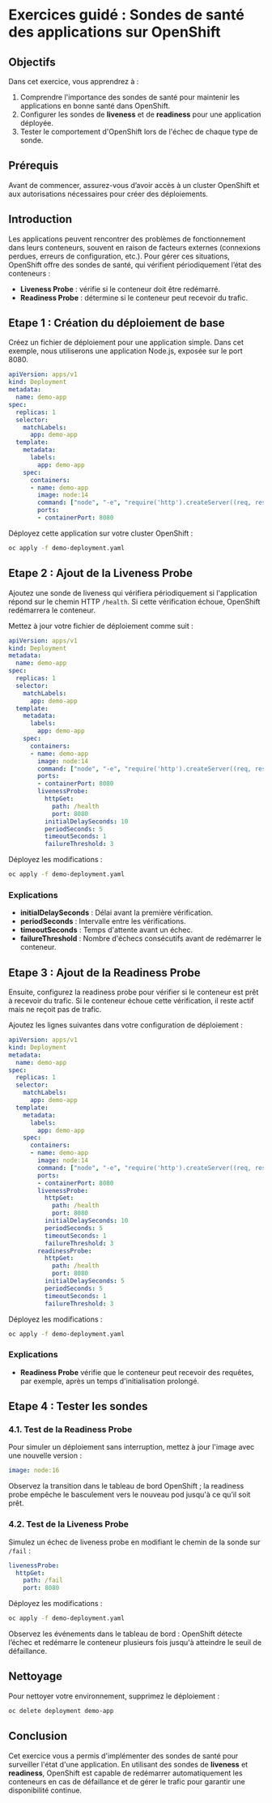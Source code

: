 # Exercices guidé : Sondes de santé des applications sur OpenShift

## Objectifs
Dans cet exercice, vous apprendrez à :
1. Comprendre l'importance des sondes de santé pour maintenir les applications en bonne santé dans OpenShift.
2. Configurer les sondes de **liveness** et de **readiness** pour une application déployée.
3. Tester le comportement d'OpenShift lors de l'échec de chaque type de sonde.

## Prérequis
Avant de commencer, assurez-vous d’avoir accès à un cluster OpenShift et aux autorisations nécessaires pour créer des déploiements.

## Introduction
Les applications peuvent rencontrer des problèmes de fonctionnement dans leurs conteneurs, souvent en raison de facteurs externes (connexions perdues, erreurs de configuration, etc.). Pour gérer ces situations, OpenShift offre des sondes de santé, qui vérifient périodiquement l’état des conteneurs :
- **Liveness Probe** : vérifie si le conteneur doit être redémarré.
- **Readiness Probe** : détermine si le conteneur peut recevoir du trafic.

## Etape 1 : Création du déploiement de base

Créez un fichier de déploiement pour une application simple. Dans cet exemple, nous utiliserons une application Node.js, exposée sur le port 8080.

```yaml
apiVersion: apps/v1
kind: Deployment
metadata:
  name: demo-app
spec:
  replicas: 1
  selector:
    matchLabels:
      app: demo-app
  template:
    metadata:
      labels:
        app: demo-app
    spec:
      containers:
      - name: demo-app
        image: node:14
        command: ["node", "-e", "require('http').createServer((req, res) => res.end('ok')).listen(8080)"]
        ports:
        - containerPort: 8080
```

Déployez cette application sur votre cluster OpenShift :
```bash
oc apply -f demo-deployment.yaml
```

## Etape 2 : Ajout de la **Liveness Probe**

Ajoutez une sonde de liveness qui vérifiera périodiquement si l'application répond sur le chemin HTTP `/health`. Si cette vérification échoue, OpenShift redémarrera le conteneur.

Mettez à jour votre fichier de déploiement comme suit :

```yaml
apiVersion: apps/v1
kind: Deployment
metadata:
  name: demo-app
spec:
  replicas: 1
  selector:
    matchLabels:
      app: demo-app
  template:
    metadata:
      labels:
        app: demo-app
    spec:
      containers:
      - name: demo-app
        image: node:14
        command: ["node", "-e", "require('http').createServer((req, res) => res.end('ok')).listen(8080)"]
        ports:
        - containerPort: 8080
        livenessProbe:
          httpGet:
            path: /health
            port: 8080
          initialDelaySeconds: 10
          periodSeconds: 5
          timeoutSeconds: 1
          failureThreshold: 3
```

Déployez les modifications :
```bash
oc apply -f demo-deployment.yaml
```

### Explications
- **initialDelaySeconds** : Délai avant la première vérification.
- **periodSeconds** : Intervalle entre les vérifications.
- **timeoutSeconds** : Temps d'attente avant un échec.
- **failureThreshold** : Nombre d'échecs consécutifs avant de redémarrer le conteneur.

## Etape 3 : Ajout de la **Readiness Probe**

Ensuite, configurez la readiness probe pour vérifier si le conteneur est prêt à recevoir du trafic. Si le conteneur échoue cette vérification, il reste actif mais ne reçoit pas de trafic.

Ajoutez les lignes suivantes dans votre configuration de déploiement :

```yaml
apiVersion: apps/v1
kind: Deployment
metadata:
  name: demo-app
spec:
  replicas: 1
  selector:
    matchLabels:
      app: demo-app
  template:
    metadata:
      labels:
        app: demo-app
    spec:
      containers:
      - name: demo-app
        image: node:14
        command: ["node", "-e", "require('http').createServer((req, res) => res.end('ok')).listen(8080)"]
        ports:
        - containerPort: 8080
        livenessProbe:
          httpGet:
            path: /health
            port: 8080
          initialDelaySeconds: 10
          periodSeconds: 5
          timeoutSeconds: 1
          failureThreshold: 3
        readinessProbe:
          httpGet:
            path: /health
            port: 8080
          initialDelaySeconds: 5
          periodSeconds: 5
          timeoutSeconds: 1
          failureThreshold: 3
```

Déployez les modifications :
```bash
oc apply -f demo-deployment.yaml
```

### Explications
- **Readiness Probe** vérifie que le conteneur peut recevoir des requêtes, par exemple, après un temps d'initialisation prolongé.

## Etape 4 : Tester les sondes

### 4.1. Test de la **Readiness Probe**
Pour simuler un déploiement sans interruption, mettez à jour l'image avec une nouvelle version :

```yaml
image: node:16
```

Observez la transition dans le tableau de bord OpenShift ; la readiness probe empêche le basculement vers le nouveau pod jusqu'à ce qu’il soit prêt.

### 4.2. Test de la **Liveness Probe**
Simulez un échec de liveness probe en modifiant le chemin de la sonde sur `/fail` :

```yaml
livenessProbe:
  httpGet:
    path: /fail
    port: 8080
```

Déployez les modifications :
```bash
oc apply -f demo-deployment.yaml
```

Observez les événements dans le tableau de bord : OpenShift détecte l’échec et redémarre le conteneur plusieurs fois jusqu'à atteindre le seuil de défaillance.

## Nettoyage
Pour nettoyer votre environnement, supprimez le déploiement :

```bash
oc delete deployment demo-app
```

## Conclusion
Cet exercice vous a permis d'implémenter des sondes de santé pour surveiller l'état d'une application. En utilisant des sondes de **liveness** et **readiness**, OpenShift est capable de redémarrer automatiquement les conteneurs en cas de défaillance et de gérer le trafic pour garantir une disponibilité continue.